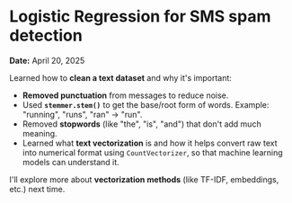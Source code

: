# Logistic Regression for SMS spam detection



**Date:** April 20, 2025

Learned how to **clean a text dataset** and why it's important:

- **Removed punctuation** from messages to reduce noise.
- Used **`stemmer.stem()`** to get the base/root form of words. Example: "running", "runs", "ran" → "run".
- Removed **stopwords** (like "the", "is", "and") that don't add much meaning.
- Learned what **text vectorization** is and how it helps convert raw text into numerical format using `CountVectorizer`, so that machine learning models can understand it.

I'll explore more about **vectorization methods** (like TF-IDF, embeddings, etc.) next time.

